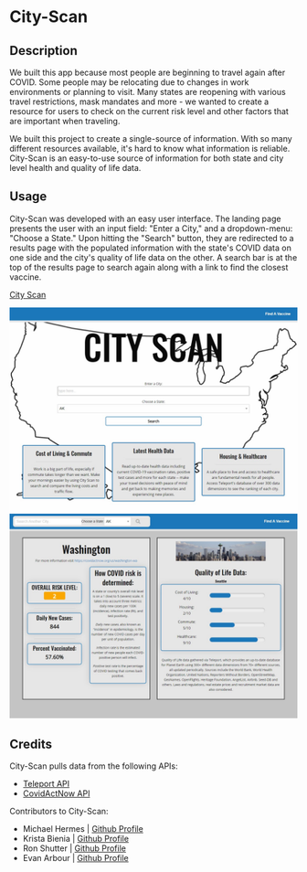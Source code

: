 # City-Scan

## Description

We built this app because most people are beginning to travel again after COVID. Some people may be relocating due to changes in work environments or planning to visit. Many states are reopening with various travel restrictions, mask mandates and more - we wanted to create a resource for users to check on the current risk level and other factors that are important when traveling.

We built this project to create a single-source of information. With so many different resources available, it's hard to know what information is reliable. City-Scan is an easy-to-use source of information for both state and city level health and quality of life data.

## Usage

City-Scan was developed with an easy user interface. The landing page presents the user with an input field: "Enter a City," and a dropdown-menu: "Choose a State." Upon hitting the "Search" button, they are redirected to a results page with the populated information with the state's COVID data on one side and the city's quality of life data on the other. A search bar is at the top of the results page to search again along with a link to find the closest vaccine.

[City Scan](https://michaelhermes.github.io/City-Scan/)

![City and state form entry with US outline background image](assets/img/City-Scan-Landing.jpg)
![State-level COVID data next to city-level quality of life data](assets/img/City-Scan-Results.jpg)

## Credits

City-Scan pulls data from the following APIs:

- [Teleport API](https://developers.teleport.org/)
- [CovidActNow API](https://covidactnow.org/data-api)

Contributors to City-Scan:

- Michael Hermes | [Github Profile](https://github.com/MichaelHermes)
- Krista Bienia | [Github Profile](https://github.com/kjnb-0)
- Ron Shutter | [Github Profile](https://github.com/Proton-8)
- Evan Arbour | [Github Profile](https://github.com/evanarbour)
